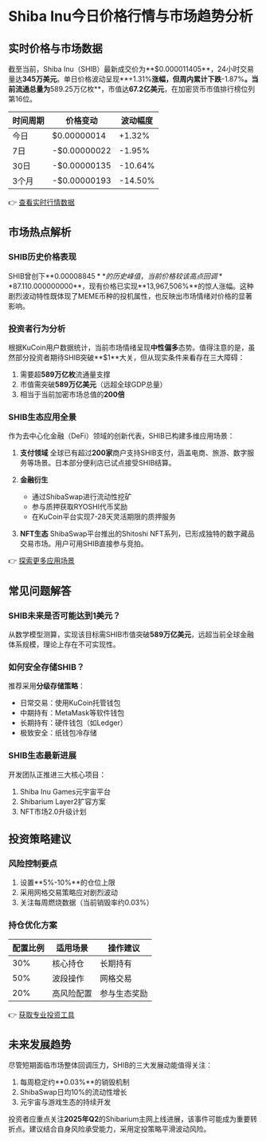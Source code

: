 # Shiba Inu今日价格行情与市场趋势分析

## 实时价格与市场数据
截至当前，Shiba Inu（SHIB）最新成交价为**$0.000011405**，24小时交易量达**345万美元**。单日价格波动呈现**+1.31%**涨幅，但周内累计下跌**-1.87%**。当前流通总量为**589.25万亿枚**，市值达**67.2亿美元**，在加密货币市值排行榜位列第16位。

| 时间周期 | 价格变动 | 波动幅度 |
|---------|----------|----------|
| 今日 | $0.00000014 | +1.32% |
| 7日 | -$0.00000022 | -1.95% |
| 30日 | -$0.00000135 | -10.64% |
| 3个月 | -$0.00000193 | -14.50% |

👉 [查看实时行情数据](https://bit.ly/okx_welcome)

## 市场热点解析
### SHIB历史价格表现
SHIB曾创下**$0.00008845**的历史峰值，当前价格较该高点回调**87.11%**。而相较于历史最低点**$0.000000000**，现有价格已实现**13,967,506%**的惊人涨幅。这种剧烈波动特性既体现了MEME币种的投机属性，也反映出市场情绪对价格的显著影响。

### 投资者行为分析
根据KuCoin用户数据统计，当前市场情绪呈现**中性偏多**态势。值得注意的是，虽然部分投资者期待SHIB突破**$1**大关，但从现实条件来看存在三大障碍：
1. 需要超**589万亿枚**流通量支撑
2. 市值需突破**589万亿美元**（远超全球GDP总量）
3. 相当于当前加密市场总值的**200倍**

### SHIB生态应用全景
作为去中心化金融（DeFi）领域的创新代表，SHIB已构建多维应用场景：

1. **支付领域**
   全球已有超过**200家**商户支持SHIB支付，涵盖电商、旅游、数字服务等场景。日本部分便利店已试点接受SHIB结算。

2. **金融衍生**
   - 通过ShibaSwap进行流动性挖矿
   - 参与质押获取RYOSHI代币奖励
   - 在KuCoin平台实现7-28天灵活期限的质押服务

3. **NFT生态**
   ShibaSwap平台推出的Shitoshi NFT系列，已形成独特的数字藏品交易市场。用户可用SHIB直接参与竞拍。

👉 [探索更多应用场景](https://bit.ly/okx_welcome)

## 常见问题解答
### SHIB未来是否可能达到1美元？
从数学模型测算，实现该目标需SHIB市值突破**589万亿美元**，远超当前全球金融体系规模，理论上存在不可实现性。

### 如何安全存储SHIB？
推荐采用**分级存储策略**：
- 日常交易：使用KuCoin托管钱包
- 中期持有：MetaMask等软件钱包
- 长期持有：硬件钱包（如Ledger）
- 极致安全：纸钱包冷存储

### SHIB生态最新进展
开发团队正推进三大核心项目：
1. Shiba Inu Games元宇宙平台
2. Shibarium Layer2扩容方案
3. NFT市场2.0升级计划

## 投资策略建议
### 风险控制要点
1. 设置**5%-10%**的仓位上限
2. 采用网格交易策略应对剧烈波动
3. 关注每周燃烧数据（当前销毁率约0.03%）

### 持仓优化方案
| 配置比例 | 适用场景 | 操作建议 |
|---------|----------|----------|
| 30% | 核心持仓 | 长期持有 |
| 50% | 波段操作 | 网格交易 |
| 20% | 高风险配置 | 参与生态奖励 |

👉 [获取专业投资工具](https://bit.ly/okx_welcome)

## 未来发展趋势
尽管短期面临市场整体回调压力，SHIB的三大发展动能值得关注：
1. 每周稳定约**0.03%**的销毁机制
2. ShibaSwap日均10%的流动性增长
3. 元宇宙与游戏生态的持续开发

投资者应重点关注**2025年Q2**的Shibarium主网上线进展，该事件可能成为重要转折点。建议结合自身风险承受能力，采用定投策略平滑波动风险。
